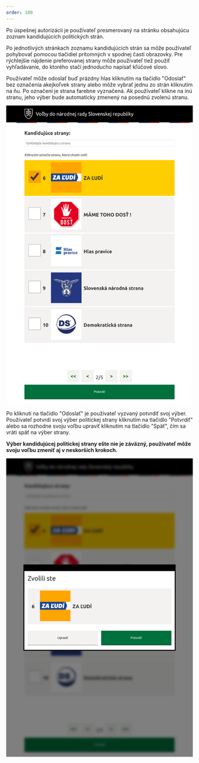 ```yaml
---
order: 100
---
```


Po úspešnej autorizácii je používateľ presmerovaný na stránku obsahujúcu zoznam kandidujúcich politických strán.

Po jednotlivých stránkach zoznamu kandidujúcich strán sa môže používateľ pohybovať pomocou tlačidiel prítomných v spodnej časti obrazovky. Pre rýchlejšie nájdenie preferovanej strany môže používateľ tiež použiť vyhľadávanie, do ktorého stačí jednoducho napísať kľúčové slovo.

Používateľ môže odoslať buď prázdny hlas kliknutím na tlačidlo "Odoslať" bez označenia akejkoľvek strany alebo môže vybrať jednu zo strán kliknutím na ňu. Po označení je strana farebne vyznačená. Ak používateľ klikne na inú stranu, jeho výber bude automaticky zmenený na posednú zvolenú stranu.

![](/assets/images/user_guide/voting_terminal/selected_party.png)

Po kliknutí na tlačidlo "Odoslať" je používateľ vyzvaný potvrdiť svoj výber. Používateľ potvrdí svoj výber politickej strany kliknutím na tlačidlo "Potvrdiť" alebo sa rozhodne svoju voľbu upraviť kliknutím na tlačidlo "Späť", čím sa vráti späť na výber strany.

**Výber kandidujúcej politickej strany ešte nie je záväzný, používateľ môže svoju voľbu zmeniť aj v neskorších krokoch.**

![](/assets/images/user_guide/voting_terminal/selected_party_popup.png)
